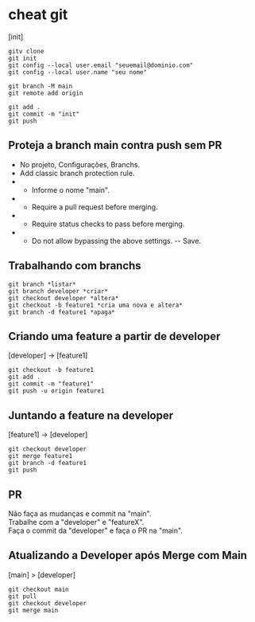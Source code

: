 # cheat git
[init]
```
gitv clone
git init
git config --local user.email "seuemail@dominio.com"
git config --local user.name "seu nome"
```
```
git branch -M main 
git remote add origin 
```
```
git add .
git commit -m "init"
git push
```

## Proteja a branch main contra push sem PR
- No projeto, Configurações, Branchs.
- Add classic branch protection rule.
- - Informe o nome "main".
- - Require a pull request before merging.
- - Require status checks to pass before merging.
- - Do not allow bypassing the above settings.
-- Save.


## Trabalhando com branchs 
```
git branch *listar*
git branch developer *criar*
git checkout developer *altera*
git checkout -b feature1 *cria uma nova e altera*
git branch -d feature1 *apaga*
```

## Criando uma feature a partir de developer
[developer] -> [feature1]
```
git checkout -b feature1
git add .
git commit -m "feature1"
git push -u origin feature1
```

## Juntando a feature na developer
[feature1] -> [developer]
```
git checkout developer
git merge feature1
git branch -d feature1
git push
```

## PR
Não faça as mudanças e commit na "main".\
Trabalhe com a "developer" e "featureX".\
Faça o commit da "developer" e faça o PR na "main".


## Atualizando a Developer após Merge com Main
[main] > [developer]
```
git checkout main
git pull
git checkout developer
git merge main
```
